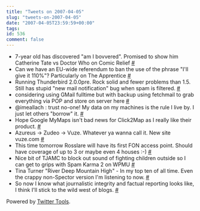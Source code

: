 ```yaml
---
title: "Tweets on 2007-04-05"
slug: "tweets-on-2007-04-05"
date: "2007-04-05T23:59:59+00:00"
tags:
id: 536
comment: false
---
```


*   7-year old has discovered "am I bovvered". Promised to show him Catherine Tate vs Doctor Who on Comic Relief [#](http://twitter.com/conoro/statuses/19794591)
*   Can we have an EU-wide referendum to ban the use of the phrase "I'll give it 110%"? Particularly on The Apprentice [#](http://twitter.com/conoro/statuses/19795021)
*   Running Thunderbird 2.0.0pre. Rock solid and fewer problems than 1.5\. Still has stupid "new mail notification" bug when spam is filtered. [#](http://twitter.com/conoro/statuses/19813851)
*   considering using GMail fulltime but with backup using fetchmail to grab everything via POP and store on server here [#](http://twitter.com/conoro/statuses/19826361)
*   @imeallach : trust no-one! My data on my machines is the rule I live by. I just let others "borrow" it. [#](http://twitter.com/conoro/statuses/19839291)
*   Hope Google MyMaps isn't bad news for Click2Map as I really like their product. [#](http://twitter.com/conoro/statuses/19900951)
*   Azureus -&gt; Zudeo -&gt; Vuze. Whatever ya wanna call it. New site vuze.com [#](http://twitter.com/conoro/statuses/19936491)
*   This time tomorrow Rosslare will have its first FON access point. Should have coverage of up to 3 or maybe even 4 houses :-) [#](http://twitter.com/conoro/statuses/20006301)
*   Nice bit of TJAMC to block out sound of fighting children outside so I can get to grips with Spam Karma 2 on WPMU [#](http://twitter.com/conoro/statuses/20025361)
*   Tina Turner "River Deep Mountain High" - In my top ten of all time. Even the crappy non-Spector version I'm listening to now. [#](http://twitter.com/conoro/statuses/20062161)
*   So now I know what journalistic integrity and factual reporting looks like, I think I'll stick to the wild west of blogs. [#](http://twitter.com/conoro/statuses/20299901)

Powered by [Twitter Tools](http://alexking.org/projects/wordpress).
